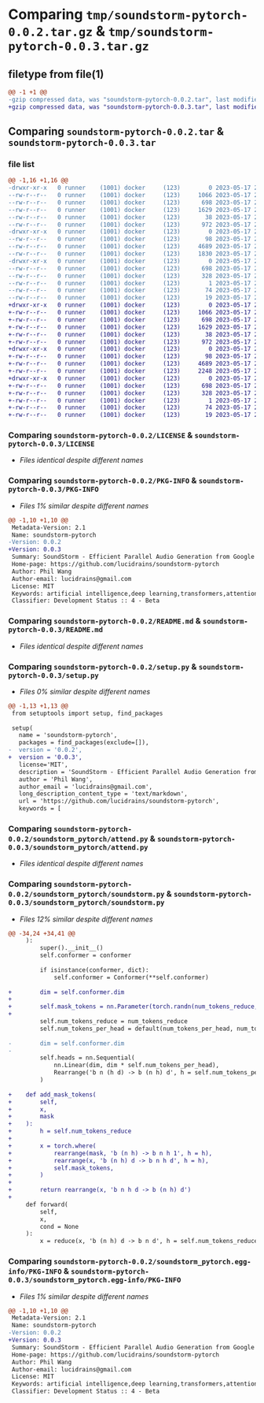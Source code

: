 # Comparing `tmp/soundstorm-pytorch-0.0.2.tar.gz` & `tmp/soundstorm-pytorch-0.0.3.tar.gz`

## filetype from file(1)

```diff
@@ -1 +1 @@
-gzip compressed data, was "soundstorm-pytorch-0.0.2.tar", last modified: Wed May 17 20:10:07 2023, max compression
+gzip compressed data, was "soundstorm-pytorch-0.0.3.tar", last modified: Wed May 17 21:03:22 2023, max compression
```

## Comparing `soundstorm-pytorch-0.0.2.tar` & `soundstorm-pytorch-0.0.3.tar`

### file list

```diff
@@ -1,16 +1,16 @@
-drwxr-xr-x   0 runner    (1001) docker     (123)        0 2023-05-17 20:10:07.233034 soundstorm-pytorch-0.0.2/
--rw-r--r--   0 runner    (1001) docker     (123)     1066 2023-05-17 20:09:54.000000 soundstorm-pytorch-0.0.2/LICENSE
--rw-r--r--   0 runner    (1001) docker     (123)      698 2023-05-17 20:10:07.233034 soundstorm-pytorch-0.0.2/PKG-INFO
--rw-r--r--   0 runner    (1001) docker     (123)     1629 2023-05-17 20:09:54.000000 soundstorm-pytorch-0.0.2/README.md
--rw-r--r--   0 runner    (1001) docker     (123)       38 2023-05-17 20:10:07.233034 soundstorm-pytorch-0.0.2/setup.cfg
--rw-r--r--   0 runner    (1001) docker     (123)      972 2023-05-17 20:09:54.000000 soundstorm-pytorch-0.0.2/setup.py
-drwxr-xr-x   0 runner    (1001) docker     (123)        0 2023-05-17 20:10:07.233034 soundstorm-pytorch-0.0.2/soundstorm_pytorch/
--rw-r--r--   0 runner    (1001) docker     (123)       98 2023-05-17 20:09:54.000000 soundstorm-pytorch-0.0.2/soundstorm_pytorch/__init__.py
--rw-r--r--   0 runner    (1001) docker     (123)     4689 2023-05-17 20:09:54.000000 soundstorm-pytorch-0.0.2/soundstorm_pytorch/attend.py
--rw-r--r--   0 runner    (1001) docker     (123)     1830 2023-05-17 20:09:54.000000 soundstorm-pytorch-0.0.2/soundstorm_pytorch/soundstorm.py
-drwxr-xr-x   0 runner    (1001) docker     (123)        0 2023-05-17 20:10:07.233034 soundstorm-pytorch-0.0.2/soundstorm_pytorch.egg-info/
--rw-r--r--   0 runner    (1001) docker     (123)      698 2023-05-17 20:10:07.000000 soundstorm-pytorch-0.0.2/soundstorm_pytorch.egg-info/PKG-INFO
--rw-r--r--   0 runner    (1001) docker     (123)      328 2023-05-17 20:10:07.000000 soundstorm-pytorch-0.0.2/soundstorm_pytorch.egg-info/SOURCES.txt
--rw-r--r--   0 runner    (1001) docker     (123)        1 2023-05-17 20:10:07.000000 soundstorm-pytorch-0.0.2/soundstorm_pytorch.egg-info/dependency_links.txt
--rw-r--r--   0 runner    (1001) docker     (123)       74 2023-05-17 20:10:07.000000 soundstorm-pytorch-0.0.2/soundstorm_pytorch.egg-info/requires.txt
--rw-r--r--   0 runner    (1001) docker     (123)       19 2023-05-17 20:10:07.000000 soundstorm-pytorch-0.0.2/soundstorm_pytorch.egg-info/top_level.txt
+drwxr-xr-x   0 runner    (1001) docker     (123)        0 2023-05-17 21:03:22.319116 soundstorm-pytorch-0.0.3/
+-rw-r--r--   0 runner    (1001) docker     (123)     1066 2023-05-17 21:03:08.000000 soundstorm-pytorch-0.0.3/LICENSE
+-rw-r--r--   0 runner    (1001) docker     (123)      698 2023-05-17 21:03:22.319116 soundstorm-pytorch-0.0.3/PKG-INFO
+-rw-r--r--   0 runner    (1001) docker     (123)     1629 2023-05-17 21:03:08.000000 soundstorm-pytorch-0.0.3/README.md
+-rw-r--r--   0 runner    (1001) docker     (123)       38 2023-05-17 21:03:22.319116 soundstorm-pytorch-0.0.3/setup.cfg
+-rw-r--r--   0 runner    (1001) docker     (123)      972 2023-05-17 21:03:08.000000 soundstorm-pytorch-0.0.3/setup.py
+drwxr-xr-x   0 runner    (1001) docker     (123)        0 2023-05-17 21:03:22.315116 soundstorm-pytorch-0.0.3/soundstorm_pytorch/
+-rw-r--r--   0 runner    (1001) docker     (123)       98 2023-05-17 21:03:08.000000 soundstorm-pytorch-0.0.3/soundstorm_pytorch/__init__.py
+-rw-r--r--   0 runner    (1001) docker     (123)     4689 2023-05-17 21:03:08.000000 soundstorm-pytorch-0.0.3/soundstorm_pytorch/attend.py
+-rw-r--r--   0 runner    (1001) docker     (123)     2248 2023-05-17 21:03:08.000000 soundstorm-pytorch-0.0.3/soundstorm_pytorch/soundstorm.py
+drwxr-xr-x   0 runner    (1001) docker     (123)        0 2023-05-17 21:03:22.319116 soundstorm-pytorch-0.0.3/soundstorm_pytorch.egg-info/
+-rw-r--r--   0 runner    (1001) docker     (123)      698 2023-05-17 21:03:22.000000 soundstorm-pytorch-0.0.3/soundstorm_pytorch.egg-info/PKG-INFO
+-rw-r--r--   0 runner    (1001) docker     (123)      328 2023-05-17 21:03:22.000000 soundstorm-pytorch-0.0.3/soundstorm_pytorch.egg-info/SOURCES.txt
+-rw-r--r--   0 runner    (1001) docker     (123)        1 2023-05-17 21:03:22.000000 soundstorm-pytorch-0.0.3/soundstorm_pytorch.egg-info/dependency_links.txt
+-rw-r--r--   0 runner    (1001) docker     (123)       74 2023-05-17 21:03:22.000000 soundstorm-pytorch-0.0.3/soundstorm_pytorch.egg-info/requires.txt
+-rw-r--r--   0 runner    (1001) docker     (123)       19 2023-05-17 21:03:22.000000 soundstorm-pytorch-0.0.3/soundstorm_pytorch.egg-info/top_level.txt
```

### Comparing `soundstorm-pytorch-0.0.2/LICENSE` & `soundstorm-pytorch-0.0.3/LICENSE`

 * *Files identical despite different names*

### Comparing `soundstorm-pytorch-0.0.2/PKG-INFO` & `soundstorm-pytorch-0.0.3/PKG-INFO`

 * *Files 1% similar despite different names*

```diff
@@ -1,10 +1,10 @@
 Metadata-Version: 2.1
 Name: soundstorm-pytorch
-Version: 0.0.2
+Version: 0.0.3
 Summary: SoundStorm - Efficient Parallel Audio Generation from Google Deepmind, in Pytorch
 Home-page: https://github.com/lucidrains/soundstorm-pytorch
 Author: Phil Wang
 Author-email: lucidrains@gmail.com
 License: MIT
 Keywords: artificial intelligence,deep learning,transformers,attention mechanism,audio generation
 Classifier: Development Status :: 4 - Beta
```

### Comparing `soundstorm-pytorch-0.0.2/README.md` & `soundstorm-pytorch-0.0.3/README.md`

 * *Files identical despite different names*

### Comparing `soundstorm-pytorch-0.0.2/setup.py` & `soundstorm-pytorch-0.0.3/setup.py`

 * *Files 0% similar despite different names*

```diff
@@ -1,13 +1,13 @@
 from setuptools import setup, find_packages
 
 setup(
   name = 'soundstorm-pytorch',
   packages = find_packages(exclude=[]),
-  version = '0.0.2',
+  version = '0.0.3',
   license='MIT',
   description = 'SoundStorm - Efficient Parallel Audio Generation from Google Deepmind, in Pytorch',
   author = 'Phil Wang',
   author_email = 'lucidrains@gmail.com',
   long_description_content_type = 'text/markdown',
   url = 'https://github.com/lucidrains/soundstorm-pytorch',
   keywords = [
```

### Comparing `soundstorm-pytorch-0.0.2/soundstorm_pytorch/attend.py` & `soundstorm-pytorch-0.0.3/soundstorm_pytorch/attend.py`

 * *Files identical despite different names*

### Comparing `soundstorm-pytorch-0.0.2/soundstorm_pytorch/soundstorm.py` & `soundstorm-pytorch-0.0.3/soundstorm_pytorch/soundstorm.py`

 * *Files 12% similar despite different names*

```diff
@@ -34,24 +34,41 @@
     ):
         super().__init__()
         self.conformer = conformer
 
         if isinstance(conformer, dict):
             self.conformer = Conformer(**self.conformer)
 
+        dim = self.conformer.dim
+
+        self.mask_tokens = nn.Parameter(torch.randn(num_tokens_reduce, dim))
+
         self.num_tokens_reduce = num_tokens_reduce
         self.num_tokens_per_head = default(num_tokens_per_head, num_tokens_reduce)
 
-        dim = self.conformer.dim
-
         self.heads = nn.Sequential(
             nn.Linear(dim, dim * self.num_tokens_per_head),
             Rearrange('b n (h d) -> b (n h) d', h = self.num_tokens_per_head)
         )
 
+    def add_mask_tokens(
+        self,
+        x,
+        mask
+    ):
+        h = self.num_tokens_reduce
+
+        x = torch.where(
+            rearrange(mask, 'b (n h) -> b n h 1', h = h),
+            rearrange(x, 'b (n h) d -> b n h d', h = h),
+            self.mask_tokens,
+        )
+
+        return rearrange(x, 'b n h d -> b (n h) d')
+
     def forward(
         self,
         x,
         cond = None
     ):
         x = reduce(x, 'b (n h) d -> b n d', h = self.num_tokens_reduce)
```

### Comparing `soundstorm-pytorch-0.0.2/soundstorm_pytorch.egg-info/PKG-INFO` & `soundstorm-pytorch-0.0.3/soundstorm_pytorch.egg-info/PKG-INFO`

 * *Files 1% similar despite different names*

```diff
@@ -1,10 +1,10 @@
 Metadata-Version: 2.1
 Name: soundstorm-pytorch
-Version: 0.0.2
+Version: 0.0.3
 Summary: SoundStorm - Efficient Parallel Audio Generation from Google Deepmind, in Pytorch
 Home-page: https://github.com/lucidrains/soundstorm-pytorch
 Author: Phil Wang
 Author-email: lucidrains@gmail.com
 License: MIT
 Keywords: artificial intelligence,deep learning,transformers,attention mechanism,audio generation
 Classifier: Development Status :: 4 - Beta
```

